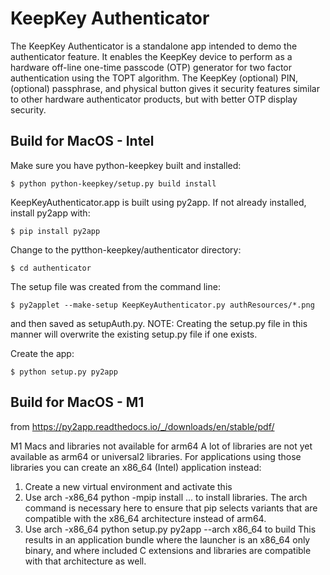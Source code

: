 
KeepKey Authenticator
==============
The KeepKey Authenticator is a standalone app intended to demo the authenticator feature. 
It enables the KeepKey device to perform as a hardware off-line one-time passcode (OTP) generator for two factor authentication using the TOPT algorithm. The KeepKey (optional) PIN, (optional) passphrase, and physical button gives it security features similar to other hardware authenticator products, but with better OTP display security.

Build for MacOS - Intel
-----------------------
Make sure you have python-keepkey built and installed:

    $ python python-keepkey/setup.py build install

KeepKeyAuthenticator.app is built using py2app.
If not already installed, install py2app with:

    $ pip install py2app
    
Change to the pytthon-keepkey/authenticator directory:

    $ cd authenticator

The setup file was created from the command line:

    $ py2applet --make-setup KeepKeyAuthenticator.py authResources/*.png

and then saved as setupAuth.py. NOTE: Creating the setup.py file in this manner will overwrite
the existing setup.py file if one exists.

Create the app:

    $ python setup.py py2app

Build for MacOS - M1
--------------------
from https://py2app.readthedocs.io/_/downloads/en/stable/pdf/

M1 Macs and libraries not available for arm64 A lot of libraries are not yet available as arm64 or universal2 libraries. For applications using those libraries you can create an x86_64 (Intel) application instead: 
1. Create a new virtual environment and activate this 
2. Use arch -x86_64 python -mpip install ... to install libraries. 
    The arch command is necessary here to ensure that pip selects variants that are compatible with the x86_64 architecture instead of arm64. 
3. Use arch -x86_64 python setup.py py2app --arch x86_64 to build 
This results in an application bundle where the launcher is an x86_64 only binary, and where included C extensions and libraries are compatible with that architecture as well.
